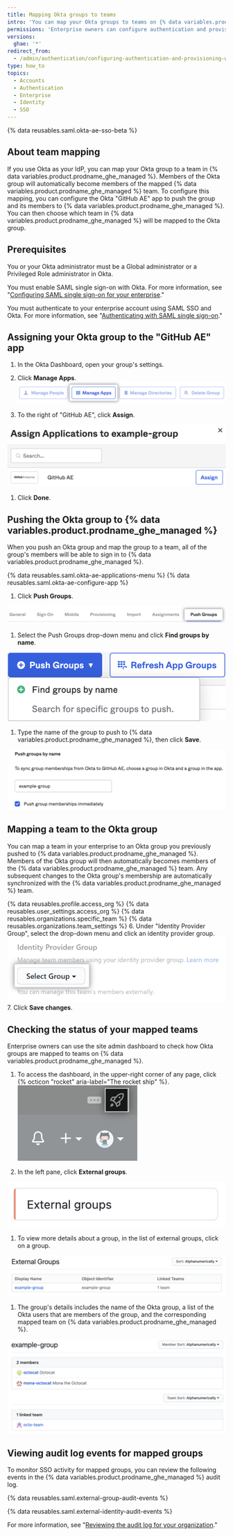 ```yaml
---
title: Mapping Okta groups to teams
intro: 'You can map your Okta groups to teams on {% data variables.product.prodname_ghe_managed %} to automatically add and remove team members.'
permissions: 'Enterprise owners can configure authentication and provisioning for {% data variables.product.prodname_ghe_managed %}.'
versions:
  ghae: '*'
redirect_from:
  - /admin/authentication/configuring-authentication-and-provisioning-with-your-identity-provider/mapping-okta-groups-to-teams
type: how_to
topics:
  - Accounts
  - Authentication
  - Enterprise
  - Identity
  - SSO
---
```


{% data reusables.saml.okta-ae-sso-beta %}

## About team mapping

If you use Okta as your IdP, you can map your Okta group to a team in {% data variables.product.prodname_ghe_managed %}. Members of the Okta group will automatically become members of the mapped {% data variables.product.prodname_ghe_managed %} team. To configure this mapping, you can configure the Okta "GitHub AE" app to push the group and its members to {% data variables.product.prodname_ghe_managed %}. You can then choose which team in {% data variables.product.prodname_ghe_managed %} will be mapped to the Okta group.

## Prerequisites

You or your Okta administrator must be a Global administrator or a Privileged Role administrator in Okta.
 
You must enable SAML single sign-on with Okta. For more information, see "[Configuring SAML single sign-on for your enterprise](/admin/authentication/managing-identity-and-access-for-your-enterprise/configuring-saml-single-sign-on-for-your-enterprise)."

You must authenticate to your enterprise account using SAML SSO and Okta. For more information, see "[Authenticating with SAML single sign-on](/github/authenticating-to-github/authenticating-with-saml-single-sign-on)."

## Assigning your Okta group to the "GitHub AE" app

1. In the Okta Dashboard, open your group's settings.
1. Click **Manage Apps**.
  ![Add group to app](/assets/images/help/saml/okta-ae-group-add-app.png)

1. To the right of "GitHub AE", click **Assign**.

  ![Assign app](/assets/images/help/saml/okta-ae-assign-group-to-app.png)

1. Click **Done**.

## Pushing the Okta group to {% data variables.product.prodname_ghe_managed %}

When you push an Okta group and map the group to a team, all of the group's members will be able to sign in to {% data variables.product.prodname_ghe_managed %}.

{% data reusables.saml.okta-ae-applications-menu %}
{% data reusables.saml.okta-ae-configure-app %}

1. Click **Push Groups**.

  ![Push Groups tab](/assets/images/help/saml/okta-ae-push-groups-tab.png)

1. Select the Push Groups drop-down menu and click **Find groups by name**.

  ![Add groups button](/assets/images/help/saml/okta-ae-push-groups-add.png)

1. Type the name of the group to push to {% data variables.product.prodname_ghe_managed %}, then click **Save**.

  ![Add group name](/assets/images/help/saml/okta-ae-push-groups-by-name.png)

## Mapping a team to the Okta group

You can map a team in your enterprise to an Okta group you previously pushed to {% data variables.product.prodname_ghe_managed %}. Members of the Okta group will then automatically becomes members of the {% data variables.product.prodname_ghe_managed %} team. Any subsequent changes to the Okta group's membership are automatically synchronized with the {% data variables.product.prodname_ghe_managed %} team.

{% data reusables.profile.access_org %}
{% data reusables.user_settings.access_org %}
{% data reusables.organizations.specific_team %}
{% data reusables.organizations.team_settings %}
6. Under "Identity Provider Group", select the drop-down menu and click an identity provider group.
    ![Drop-down menu to choose identity provider group](/assets/images/enterprise/github-ae/teams/choose-an-idp-group.png)
7. Click **Save changes**.

## Checking the status of your mapped teams

Enterprise owners can use the site admin dashboard to check how Okta groups are mapped to teams on {% data variables.product.prodname_ghe_managed %}.

1. To access the dashboard, in the upper-right corner of any page, click {% octicon "rocket" aria-label="The rocket ship" %}.
  ![Rocket ship icon for accessing site admin settings](/assets/images/enterprise/site-admin-settings/access-new-settings.png)

1. In the left pane, click **External groups**.

  ![Add group name](/assets/images/help/saml/okta-ae-site-admin-external-groups.png)

1. To view more details about a group, in the list of external groups, click on a group.

  ![List of external groups](/assets/images/help/saml/okta-ae-site-admin-list-groups.png)

1. The group's details includes the name of the Okta group, a list of the Okta users that are members of the group, and the corresponding mapped team on {% data variables.product.prodname_ghe_managed %}. 

  ![List of external groups](/assets/images/help/saml/okta-ae-site-admin-group-details.png)

## Viewing audit log events for mapped groups

 To monitor SSO activity for mapped groups, you can review the following events in the {% data variables.product.prodname_ghe_managed %} audit log.

{% data reusables.saml.external-group-audit-events %}

{% data reusables.saml.external-identity-audit-events %}

For more information, see "[Reviewing the audit log for your organization](/organizations/keeping-your-organization-secure/reviewing-the-audit-log-for-your-organization)."
